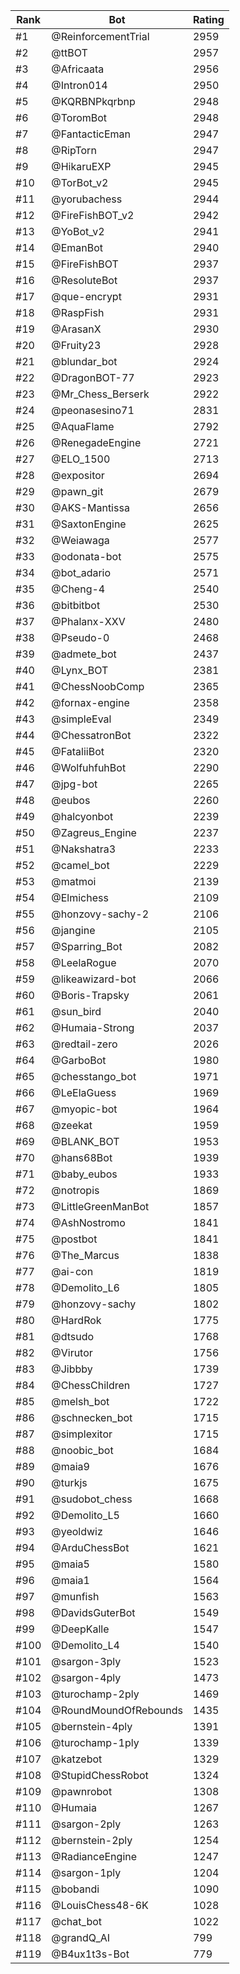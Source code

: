 Rank|Bot|Rating
---|---|---
#1|@ReinforcementTrial|2959
#2|@ttBOT|2957
#3|@Africaata|2956
#4|@Intron014|2950
#5|@KQRBNPkqrbnp|2948
#6|@ToromBot|2948
#7|@FantacticEman|2947
#8|@RipTorn|2947
#9|@HikaruEXP|2945
#10|@TorBot_v2|2945
#11|@yorubachess|2944
#12|@FireFishBOT_v2|2942
#13|@YoBot_v2|2941
#14|@EmanBot|2940
#15|@FireFishBOT|2937
#16|@ResoluteBot|2937
#17|@que-encrypt|2931
#18|@RaspFish|2931
#19|@ArasanX|2930
#20|@Fruity23|2928
#21|@blundar_bot|2924
#22|@DragonBOT-77|2923
#23|@Mr_Chess_Berserk|2922
#24|@peonasesino71|2831
#25|@AquaFlame|2792
#26|@RenegadeEngine|2721
#27|@ELO_1500|2713
#28|@expositor|2694
#29|@pawn_git|2679
#30|@AKS-Mantissa|2656
#31|@SaxtonEngine|2625
#32|@Weiawaga|2577
#33|@odonata-bot|2575
#34|@bot_adario|2571
#35|@Cheng-4|2540
#36|@bitbitbot|2530
#37|@Phalanx-XXV|2480
#38|@Pseudo-0|2468
#39|@admete_bot|2437
#40|@Lynx_BOT|2381
#41|@ChessNoobComp|2365
#42|@fornax-engine|2358
#43|@simpleEval|2349
#44|@ChessatronBot|2322
#45|@FataliiBot|2320
#46|@WolfuhfuhBot|2290
#47|@jpg-bot|2265
#48|@eubos|2260
#49|@halcyonbot|2239
#50|@Zagreus_Engine|2237
#51|@Nakshatra3|2233
#52|@camel_bot|2229
#53|@matmoi|2139
#54|@Elmichess|2109
#55|@honzovy-sachy-2|2106
#56|@jangine|2105
#57|@Sparring_Bot|2082
#58|@LeelaRogue|2070
#59|@likeawizard-bot|2066
#60|@Boris-Trapsky|2061
#61|@sun_bird|2040
#62|@Humaia-Strong|2037
#63|@redtail-zero|2026
#64|@GarboBot|1980
#65|@chesstango_bot|1971
#66|@LeElaGuess|1969
#67|@myopic-bot|1964
#68|@zeekat|1959
#69|@BLANK_BOT|1953
#70|@hans68Bot|1939
#71|@baby_eubos|1933
#72|@notropis|1869
#73|@LittleGreenManBot|1857
#74|@AshNostromo|1841
#75|@postbot|1841
#76|@The_Marcus|1838
#77|@ai-con|1819
#78|@Demolito_L6|1805
#79|@honzovy-sachy|1802
#80|@HardRok|1775
#81|@dtsudo|1768
#82|@Virutor|1756
#83|@Jibbby|1739
#84|@ChessChildren|1727
#85|@melsh_bot|1722
#86|@schnecken_bot|1715
#87|@simplexitor|1715
#88|@noobic_bot|1684
#89|@maia9|1676
#90|@turkjs|1675
#91|@sudobot_chess|1668
#92|@Demolito_L5|1660
#93|@yeoldwiz|1646
#94|@ArduChessBot|1621
#95|@maia5|1580
#96|@maia1|1564
#97|@munfish|1563
#98|@DavidsGuterBot|1549
#99|@DeepKalle|1547
#100|@Demolito_L4|1540
#101|@sargon-3ply|1523
#102|@sargon-4ply|1473
#103|@turochamp-2ply|1469
#104|@RoundMoundOfRebounds|1435
#105|@bernstein-4ply|1391
#106|@turochamp-1ply|1339
#107|@katzebot|1329
#108|@StupidChessRobot|1324
#109|@pawnrobot|1308
#110|@Humaia|1267
#111|@sargon-2ply|1263
#112|@bernstein-2ply|1254
#113|@RadianceEngine|1247
#114|@sargon-1ply|1204
#115|@bobandi|1090
#116|@LouisChess48-6K|1028
#117|@chat_bot|1022
#118|@grandQ_AI|799
#119|@B4ux1t3s-Bot|779
